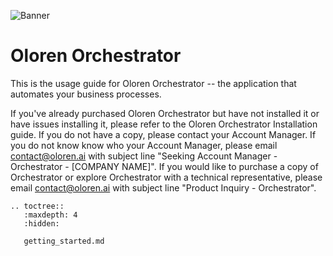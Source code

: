 
![Banner](/assets/Oloren_the_banner_for_oloren_in_the_style_of_cleancore_light_pu_bcc69cbd-0145-41bb-a8d1-67d0d872e80b.png)

# Oloren Orchestrator

This is the usage guide for Oloren Orchestrator -- the application that automates your business processes.

If you've already purchased Oloren Orchestrator but have not installed it or have issues installing it, please refer to the Oloren Orchestrator Installation guide. If you do not have a copy, please contact your Account Manager. If you do not know know who your Account Manager, please email [contact@oloren.ai](mailto:contact@oloren.ai) with subject line "Seeking Account Manager - Orchestrator - [COMPANY NAME]". If you would like to purchase a copy of Orchestrator or explore Orchestrator with a technical representative, please email [contact@oloren.ai](mailto:contact@oloren.ai) with subject line "Product Inquiry - Orchestrator".

```{eval-rst}
.. toctree::
   :maxdepth: 4
   :hidden:

   getting_started.md
```


